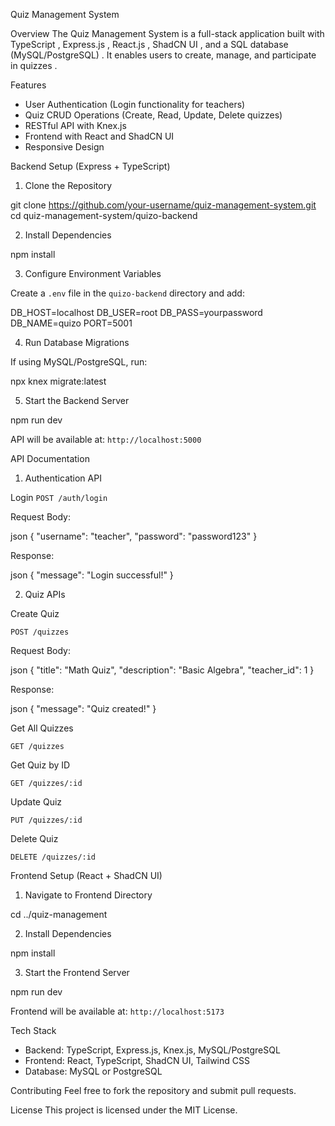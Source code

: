 Quiz Management System

Overview
The  Quiz Management System  is a full-stack application built with  TypeScript ,  Express.js ,  React.js ,  ShadCN UI , and a  SQL database (MySQL/PostgreSQL) . It enables users to  create, manage, and participate in quizzes .

Features
-  User Authentication  (Login functionality for teachers)
-  Quiz CRUD Operations  (Create, Read, Update, Delete quizzes)
-  RESTful API with Knex.js 
-  Frontend with React and ShadCN UI 
-  Responsive Design 


Backend Setup (Express + TypeScript)

1. Clone the Repository 
 
git clone https://github.com/your-username/quiz-management-system.git
cd quiz-management-system/quizo-backend
 

2. Install Dependencies 
 
npm install
 

3. Configure Environment Variables 

Create a `.env` file in the `quizo-backend` directory and add:
 
DB_HOST=localhost
DB_USER=root
DB_PASS=yourpassword
DB_NAME=quizo
PORT=5001
 

4. Run Database Migrations 

If using MySQL/PostgreSQL, run:
 
npx knex migrate:latest
 

5. Start the Backend Server 
 
npm run dev
 

API will be available at:  `http://localhost:5000`

API Documentation

1. Authentication API 
      
Login 
`POST /auth/login`

Request Body:
 
 json
{
  "username": "teacher",
  "password": "password123"
}
 
Response:
 
 json
{
  "message": "Login successful!"
}
 

2. Quiz APIs 
      
Create Quiz 

`POST /quizzes`

Request Body:
 
 json
{
  "title": "Math Quiz",
  "description": "Basic Algebra",
  "teacher_id": 1
}
 

Response:
 
 json
{
  "message": "Quiz created!"
}
 

Get All Quizzes
 
`GET /quizzes`

Get Quiz by ID
 
`GET /quizzes/:id`

Update Quiz
 
`PUT /quizzes/:id`

Delete Quiz
 
`DELETE /quizzes/:id`

 
Frontend Setup (React + ShadCN UI)

1. Navigate to Frontend Directory 
 
cd ../quiz-management
 

2. Install Dependencies 
 
npm install
 

3. Start the Frontend Server 
 
npm run dev
 

Frontend will be available at:  `http://localhost:5173`

 
Tech Stack
-  Backend:  TypeScript, Express.js, Knex.js, MySQL/PostgreSQL
-  Frontend:  React, TypeScript, ShadCN UI, Tailwind CSS
-  Database:  MySQL or PostgreSQL

 
Contributing
Feel free to fork the repository and submit pull requests.

License
This project is licensed under the MIT License.
